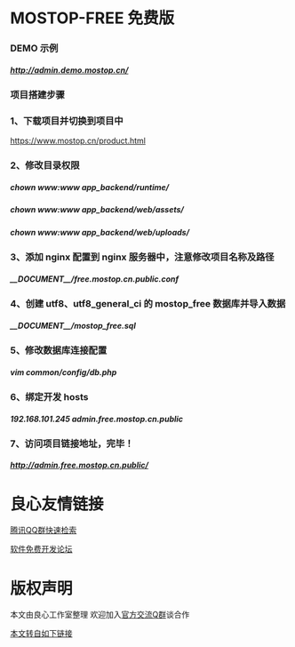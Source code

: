 # MOSTOP-FREE 免费版

### DEMO 示例
##### http://admin.demo.mostop.cn/

### 项目搭建步骤

### 1、下载项目并切换到项目中
https://www.mostop.cn/product.html

### 2、修改目录权限
##### chown www:www app_backend/runtime/
##### chown www:www app_backend/web/assets/
##### chown www:www app_backend/web/uploads/

### 3、添加 nginx 配置到 nginx 服务器中，注意修改项目名称及路径
##### \_\_DOCUMENT\_\_/free.mostop.cn.public.conf

### 4、创建 utf8、utf8_general_ci 的 mostop_free 数据库并导入数据
##### \_\_DOCUMENT\_\_/mostop_free.sql

### 5、修改数据库连接配置
##### vim common/config/db.php

### 6、绑定开发 hosts
##### 192.168.101.245 admin.free.mostop.cn.public

### 7、访问项目链接地址，完毕！
##### http://admin.free.mostop.cn.public/


 # 良心友情链接

[腾讯QQ群快速检索](http://u.720life.cn/s/8cf73f7c)

[软件免费开发论坛](http://u.720life.cn/s/bbb01dc0)

# 版权声明 

本文由良心工作室整理 欢迎加入[官方交流Q群](https://u.720life.cn/s/f2316816)谈合作

[本文转自如下链接](http://u.720life.cn/g/2e71d0f0a5c601172267ba20d3a43c6eca1ac766a8981c4957d6bd40cc953f0797244339dd16b58638881459af2df3d366a1c23c5818a9a28c1e59a07d75dcef)